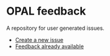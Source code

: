 # OPAL feedback

A repository for user generated issues.

 - [Create a new issue](https://github.com/projekt-opal/feedback/issues/new?template=feedback.md)
 - [Feedback already available](https://github.com/projekt-opal/feedback/issues?q=)
